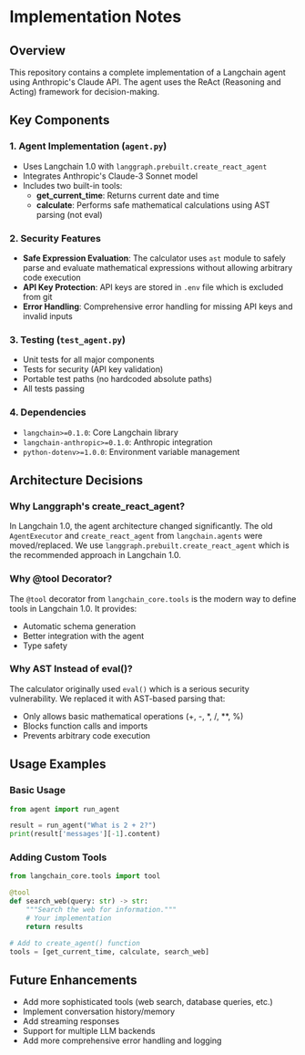 # Implementation Notes

## Overview
This repository contains a complete implementation of a Langchain agent using Anthropic's Claude API. The agent uses the ReAct (Reasoning and Acting) framework for decision-making.

## Key Components

### 1. Agent Implementation (`agent.py`)
- Uses Langchain 1.0 with `langgraph.prebuilt.create_react_agent`
- Integrates Anthropic's Claude-3 Sonnet model
- Includes two built-in tools:
  - **get_current_time**: Returns current date and time
  - **calculate**: Performs safe mathematical calculations using AST parsing (not eval)

### 2. Security Features
- **Safe Expression Evaluation**: The calculator uses `ast` module to safely parse and evaluate mathematical expressions without allowing arbitrary code execution
- **API Key Protection**: API keys are stored in `.env` file which is excluded from git
- **Error Handling**: Comprehensive error handling for missing API keys and invalid inputs

### 3. Testing (`test_agent.py`)
- Unit tests for all major components
- Tests for security (API key validation)
- Portable test paths (no hardcoded absolute paths)
- All tests passing

### 4. Dependencies
- `langchain>=0.1.0`: Core Langchain library
- `langchain-anthropic>=0.1.0`: Anthropic integration
- `python-dotenv>=1.0.0`: Environment variable management

## Architecture Decisions

### Why Langgraph's create_react_agent?
In Langchain 1.0, the agent architecture changed significantly. The old `AgentExecutor` and `create_react_agent` from `langchain.agents` were moved/replaced. We use `langgraph.prebuilt.create_react_agent` which is the recommended approach in Langchain 1.0.

### Why @tool Decorator?
The `@tool` decorator from `langchain_core.tools` is the modern way to define tools in Langchain 1.0. It provides:
- Automatic schema generation
- Better integration with the agent
- Type safety

### Why AST Instead of eval()?
The calculator originally used `eval()` which is a serious security vulnerability. We replaced it with AST-based parsing that:
- Only allows basic mathematical operations (+, -, *, /, **, %)
- Blocks function calls and imports
- Prevents arbitrary code execution

## Usage Examples

### Basic Usage
```python
from agent import run_agent

result = run_agent("What is 2 + 2?")
print(result['messages'][-1].content)
```

### Adding Custom Tools
```python
from langchain_core.tools import tool

@tool
def search_web(query: str) -> str:
    """Search the web for information."""
    # Your implementation
    return results

# Add to create_agent() function
tools = [get_current_time, calculate, search_web]
```

## Future Enhancements
- Add more sophisticated tools (web search, database queries, etc.)
- Implement conversation history/memory
- Add streaming responses
- Support for multiple LLM backends
- Add more comprehensive error handling and logging
